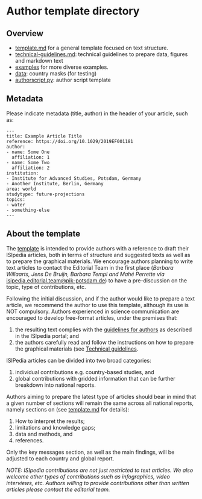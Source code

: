 # Author template directory

## Overview

- [template.md](template.md) for a general template focused on text structure.
- [technical-guidelines.md](technical-guidelines.md): technical guidelines to prepare data, figures and markdown text
- [examples](examples) for more diverse examples.
- [data](data): country masks (for testing)
- [authorscript.py](authorscript.py): author script template

## Metadata

Please indicate metadata (title, author) in the header of your article, such as:
```
---
title: Example Article Title
reference: https://doi.org/10.1029/2019EF001181
author:
- name: Some One
  affiliation: 1
- name: Some Two
  affiliation: 2
institution:
- Institute for Advanced Studies, Potsdam, Germany
- Another Institute, Berlin, Germany
area: world
studytype: future-projections
topics:
- water
- something-else
---
```

## About the template

The [template](template.md) is intended to provide authors with a reference to draft
their ISIpedia articles, both in terms of structure and suggested texts
as well as to prepare the graphical materials. We encourage authors
planning to write text articles to contact the Editorial Team in the
first place (*Barbara Willaarts, Jens De Bruijn, Barbara Templ and Mahé
Perrette via* <isipedia.editorial.team@pik-potsdam.de>) to have a
pre-discussion on the topic, type of contributions, etc.

Following the initial discussion, and if the author would like to
prepare a text article, we recommend the author to use this template,
although its use is NOT compulsory. Authors experienced in science
communication are encouraged to develop free-format articles, under the
premises that:
1. the resulting text complies with the [guidelines for
authors](https://demo.isipedia.org/for-scientists/) as described in the
ISIpedia portal; and
2. the authors carefully read and follow the instructions on how to prepare the graphical materials (see [Technical guidelines](technical-guidelines.md).

ISIPedia articles can be divided into two broad categories: 
1. individual contributions e.g. country-based studies, and 
2. global contributions with gridded information that can be further breakdown
into national reports. 

Authors aiming to prepare the latest type of
articles should bear in mind that a given number of sections will remain
the same across all national reports, namely sections on (see [template.md](template.md)
for details):
1. How to interpret the results; 
2. limitations and knowledge gaps; 
3. data and methods, and 
4. references.

Only the key messages section, as well as the main findings, will be adjusted to each
country and global report.

*NOTE: ISIpedia contributions are not just restricted to text articles.
We also welcome other types of contributions such as infographics, video
interviews, etc. Authors willing to provide contributions other than
written articles please contact the editorial team.*
